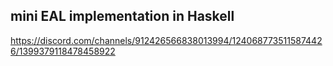 
## mini EAL implementation in Haskell

https://discord.com/channels/912426566838013994/1240687735115874426/1399379118478458922
